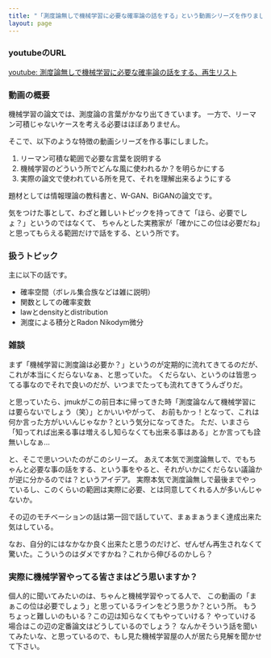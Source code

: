 ```yaml
---
title: "「測度論無しで機械学習に必要な確率論の話をする」という動画シリーズを作りました"
layout: page	
---
```


### youtubeのURL

[youtube: 測度論無しで機械学習に必要な確率論の話をする、再生リスト](https://www.youtube.com/watch?v=Cy39SHiCeVU&list=PL3J_mLcl4YCcE-KqJ33xya7aDWhyASLhG)

### 動画の概要

機械学習の論文では、測度論の言葉がかなり出てきています。
一方で、リーマン可積じゃないケースを考える必要はほぼありません。

そこで、以下のような特徴の動画シリーズを作る事にしました。

1. リーマン可積な範囲で必要な言葉を説明する
2. 機械学習のどういう所でどんな風に使われるか？を明らかにする
3. 実際の論文で使われている所を見て、それを理解出来るようにする

題材としては情報理論の教科書と、W-GAN、BiGANの論文です。

気をつけた事として、わざと難しいトピックを持ってきて「ほら、必要でしょ？」というのではなくて、
ちゃんとした実務家が「確かにこの位は必要だね」と思ってもらえる範囲だけで話をする、という所です。

### 扱うトピック

主に以下の話です。

- 確率空間（ボレル集合族などは雑に説明）
- 関数としての確率変数
- lawとdensityとdistribution
- 測度による積分とRadon Nikodym微分

### 雑談

まず「機械学習に測度論は必要か？」というのが定期的に流れてきてるのだが、
これが本当にくだらないなぁ、と思っていた。
くだらない、というのは皆思ってる事なのでそれで良いのだが、いつまでたっても流れてきてうんざりだ。

と思っていたら、jmukがこの前日本に帰ってきた時「測度論なんて機械学習には要らないでしょう（笑）」とかいいやがって、
お前もかっ！となって、これは何か言った方がいいんじゃなか？という気分になってきた。
ただ、いまさら「知ってれば出来る事は増えるし知らなくても出来る事はある」とか言っても詮無いしなぁ…

と、そこで思いついたのがこのシリーズ。
あえて本気で測度論無しで、でもちゃんと必要な事の話をする、という事をやると、それがいかにくだらない議論かが逆に分かるのでは？というアイデア。
実際本気で測度論無しで最後までやっているし、このくらいの範囲は実際に必要、とは同意してくれる人が多いんじゃないか。

その辺のモチベーションの話は第一回で話していて、まぁまぁうまく達成出来た気はしている。

なお、自分的にはなかなか良く出来たと思うのだけど、ぜんぜん再生されなくて驚いた。こういうのはダメですかね？これから伸びるのかしら？

### 実際に機械学習やってる皆さまはどう思いますか？

個人的に聞いてみたいのは、ちゃんと機械学習やってる人で、
この動画の「まぁこの位は必要でしょう」と思っているラインをどう思うか？という所。
もうちょっと難しいのもいる？この辺は知らなくてもやっていける？
やっていける場合はこの辺の定番論文はどうしているのでしょう？
なんかそういう話を聞いてみたいな、と思っているので、もし見た機械学習屋の人が居たら見解を聞かせて下さい。

